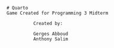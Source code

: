                     # Quarto
                    Game Created for Programming 3 Midterm

                              Created by:

                              Gerges Abboud
                              Anthony Salim


